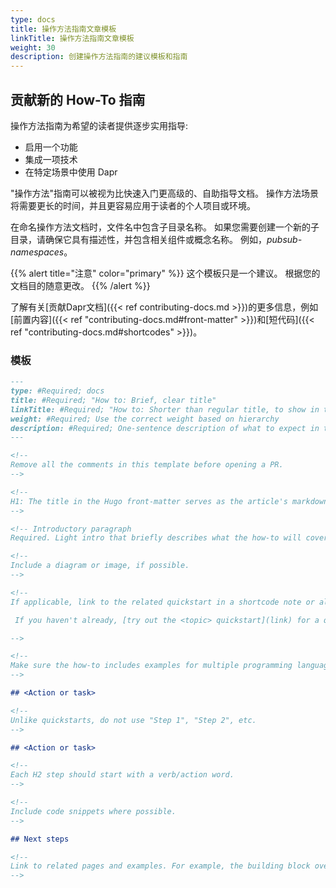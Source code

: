 ```yaml
---
type: docs
title: 操作方法指南文章模板
linkTitle: 操作方法指南文章模板
weight: 30
description: 创建操作方法指南的建议模板和指南
---
```


## 贡献新的 How-To 指南

操作方法指南为希望的读者提供逐步实用指导:

- 启用一个功能
- 集成一项技术
- 在特定场景中使用 Dapr

"操作方法"指南可以被视为比快速入门更高级的、自助指导文档。 操作方法场景将需要更长的时间，并且更容易应用于读者的个人项目或环境。

在命名操作方法文档时，文件名中包含子目录名称。 如果您需要创建一个新的子目录，请确保它具有描述性，并包含相关组件或概念名称。 例如，_pubsub-namespaces_。

{{% alert title="注意" color="primary" %}}
这个模板只是一个建议。 根据您的文档目的随意更改。
{{% /alert %}}

了解有关[贡献Dapr文档]({{< ref contributing-docs.md >}})的更多信息，例如[前置内容]({{< ref "contributing-docs.md#front-matter" >}})和[短代码]({{< ref "contributing-docs.md#shortcodes" >}})。

### 模板

```md
---
type: #Required; docs
title: #Required; "How to: Brief, clear title"
linkTitle: #Required; "How to: Shorter than regular title, to show in table of contents"
weight: #Required; Use the correct weight based on hierarchy
description: #Required; One-sentence description of what to expect in the article
---

<!--
Remove all the comments in this template before opening a PR.
-->

<!-- 
H1: The title in the Hugo front-matter serves as the article's markdown H1. 
-->

<!-- Introductory paragraph  
Required. Light intro that briefly describes what the how-to will cover and any default Dapr characteristics. Link off to the appropriate concept or overview docs to provide context. -->

<!-- 
Include a diagram or image, if possible. 
-->

<!--
If applicable, link to the related quickstart in a shortcode note or alert with text like:

 If you haven't already, [try out the <topic> quickstart](link) for a quick walk-through on how to use <topic>.

-->

<!-- 
Make sure the how-to includes examples for multiple programming languages, OS, or deployment targets, if applicable. 
-->

## <Action or task>

<!-- 
Unlike quickstarts, do not use "Step 1", "Step 2", etc.  
-->

## <Action or task>

<!-- 
Each H2 step should start with a verb/action word.
-->

<!--
Include code snippets where possible. 
-->

## Next steps

<!--
Link to related pages and examples. For example, the building block overview, the related tutorial, API reference, etc.
-->

```
